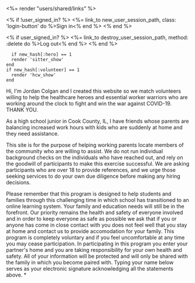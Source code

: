 <%= render "users/shared/links" %>

  <% if !user_signed_in? %>
    <%= link_to new_user_session_path, class: 'login-button' do %>Sign in<% end %>
  <% end %>  

  <% if user_signed_in? %>
    <%= link_to destroy_user_session_path, method: :delete do %>Log out<% end %>
  <% end %>

      if new_hash[:hero] == 1
      render 'sitter_show'
    end
    if new_hash[:volunteer] == 1
      render 'hcw_show'
    end


Hi, I'm Jordan Colgan and I created this website so we match volunteers willing to help the healthcare heroes and essential worker warriors who are working around the clock to fight and win the war against COVID-19. THANK YOU.

As a high school junior in Cook County, IL, I have friends whose parents are balancing increased work hours with kids who are suddenly at home and they need assistance.


This site is for the purpose of helping working parents locate members of the community who are willing to assist. We do not run individual background checks on the individuals who have reached out, and rely on the goodwill of participants to make this exercise successful. We are asking participants who are over 18 to provide references, and we urge those seeking services to do your own due diligence before making any hiring decisions.

Please remember that this program is designed to help students and families through this challenging time in which school has transitioned to an online learning system. Your family and education needs will still be in the forefront. Our priority remains the health and safety of everyone involved and in order to keep everyone as safe as possible we ask that if you or anyone has come in close contact with you does not feel well that you stay at home and contact us to provide accomodation for your family. This program is completely voluntary and if you feel uncomfortable at any time you may cease participation. In participating in this program you enter your partner's home and you are taking responsibility for your own health and safety. All of your information will be protected and will only be shared with the family in which you become paired with. Typing your name below serves as your electronic signature acknowledging all the statements above. *